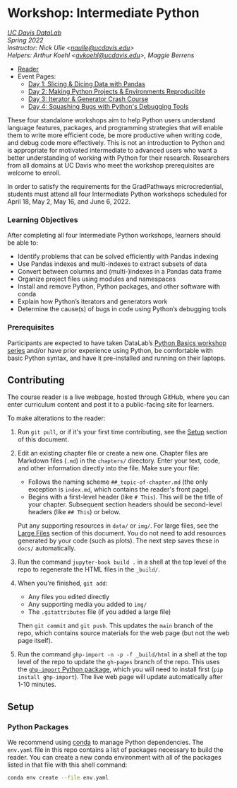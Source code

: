 # Workshop: Intermediate Python

_[UC Davis DataLab](https://datalab.ucdavis.edu/)_  
_Spring 2022_  
_Instructor: Nick Ulle <<naulle@ucdavis.edu>>_  
_Helpers: Arthur Koehl <<avkoehl@ucdavis.edu>>, Maggie Berrens_

* [Reader](https://ucdavisdatalab.github.io/workshop_intermediate_python/)
* Event Pages:
  * [Day 1: Slicing & Dicing Data with Pandas][day1]
  * [Day 2: Making Python Projects & Environments Reproducible][day2]
  * [Day 3: Iterator & Generator Crash Course][day3]
  * [Day 4: Squashing Bugs with Python's Debugging Tools][day4]

[day1]: https://datalab.ucdavis.edu/eventscalendar/intermediate-python-slicing-dicing-data-with-pandas/
[day2]: https://datalab.ucdavis.edu/eventscalendar/intermediate-python-making-python-projects-environments-reproducible/
[day3]: https://datalab.ucdavis.edu/eventscalendar/intermediate-python-iterator-generator-crash-course/
[day4]: https://datalab.ucdavis.edu/eventscalendar/intermediate-python-squashing-bugs-with-pythons-debugging/

These four standalone workshops aim to help Python users understand language
features, packages, and programming strategies that will enable them to write
more efficient code, be more productive when writing code, and debug code more
effectively. This is not an introduction to Python and is appropriate for
motivated intermediate to advanced users who want a better understanding of
working with Python for their research. Researchers from all domains at UC
Davis who meet the workshop prerequisites are welcome to enroll.

In order to satisfy the requirements for the GradPathways microcredential,
students must attend all four Intermediate Python workshops scheduled for April
18, May 2, May 16, and June 6, 2022.

### Learning Objectives

After completing all four Intermediate Python workshops, learners should be
able to:

* Identify problems that can be solved efficiently with Pandas indexing
* Use Pandas indexes and multi-indexes to extract subsets of data
* Convert between columns and (multi-)indexes in a Pandas data frame
* Organize project files using modules and namespaces
* Install and remove Python, Python packages, and other software with conda
* Explain how Python’s iterators and generators work
* Determine the cause(s) of bugs in code using Python’s debugging tools

### Prerequisites

Participants are expected to have taken DataLab’s [Python Basics workshop
series][python-basics] and/or have prior experience using Python, be
comfortable with basic Python syntax, and have it pre-installed and running on
their laptops.

[python-basics]: https://ucdavisdatalab.github.io/workshop_python_basics/

## Contributing

The course reader is a live webpage, hosted through GitHub, where you can enter
curriculum content and post it to a public-facing site for learners.

To make alterations to the reader:

1.  Run `git pull`, or if it's your first time contributing, see the
    [Setup](#setup) section of this document.

2.  Edit an existing chapter file or create a new one. Chapter files are
    Markdown files (`.md`) in the `chapters/` directory. Enter your text, code,
    and other information directly into the file. Make sure your file:

    - Follows the naming scheme `##_topic-of-chapter.md` (the only exception is
      `index.md`, which contains the reader's front page).
    - Begins with a first-level header (like `# This`). This will be the title
      of your chapter. Subsequent section headers should be second-level
      headers (like `## This`) or below.

    Put any supporting resources in `data/` or `img/`. For large files, see the
    [Large Files](#large-files) section of this document. You do not need to
    add resources generated by your code (such as plots). The next step saves
    these in `docs/` automatically.

3.  Run the command `jupyter-book build .` in a shell at the top level of the
    repo to regenerate the HTML files in the `_build/`.

4.  When you're finished, `git add`:
    - Any files you edited directly
    - Any supporting media you added to `img/`
    - The `.gitattributes` file (if you added a large file)

    Then `git commit` and `git push`. This updates the `main` branch of the
    repo, which contains source materials for the web page (but not the web
    page itself).

5.  Run the command `ghp-import -n -p -f _build/html` in a shell at the top
    level of the repo to update the `gh-pages` branch of the repo. This uses
    the [`ghp-import` Python package][ghp-import], which you will need to
    install first (`pip install ghp-import`). The live web page will update
    automatically after 1-10 minutes.

[ghp-import]: https://github.com/c-w/ghp-import


## Setup

### Python Packages

We recommend using [conda][] to manage Python dependencies. The `env.yaml` file
in this repo contains a list of packages necessary to build the reader. You can
create a new conda environment with all of the packages listed in that file
with this shell command:

```sh
conda env create --file env.yaml
```

[conda]: https://docs.conda.io/en/latest/
